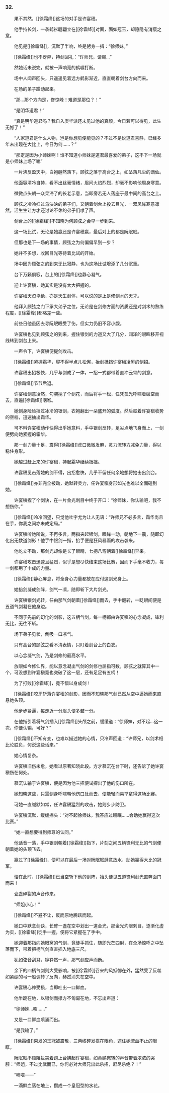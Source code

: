 ### 32.

　　果不其然，[[徐霜绛]]这场的对手是许宴稹。

　　他手持长剑，一袭鹤衫翩翩立在[[徐霜绛]]对面，面如冠玉，却隐隐有消瘦之意。

　　他见是[[徐霜绛]]，沉默了半响，终是躬身一揖：“徐师妹。”

　　[[徐霜绛]]也不讶异，持剑回礼：“许师兄，请赐…”

　　然她话未说完，就被一声响亮的鹤唳打断。

　　场中人闻声回头，只遥遥见着远方鹤影渐近，直直朝着剑台方向而来。

　　在场的弟子躁动起来。

　　“那…那个方向是，俢惊峰！难道是那位？！”

　　“是明华道君！”

　　“真是明华道君吗？我自入庚华派还未见过他的真颜，今日若可以得见，此生无憾了！”

　　“人家道君是什么人物，岂是你想见便能见的？不过不是说道君喜静，已经多年未出现在大比上，今日为何……？”

　　“那定是因为小师妹啊！谁不知道小师妹是道君最喜爱的弟子，这不下一场就是小师妹上场了嘛”

　　一片沸反盈天中，白袍翩然落下，顾弦之落于高台之上，如坠落凡尘的谪仙。

　　他面容清冷自持，看不出丝毫情绪，眉间火焰烈烈，却毫不影响他周身寒意。

　　微微点头朝一众呆滞了的长老示意，当即旁若无人落座于最中间的高台之上。

　　顾弦之冷冷扫过乌泱泱的弟子们，又朝着剑台上投去目光，一双凤眸寒意凛然，活生生让方才还讨论不休的弟子们噤了声。

　　剑台上的[[徐霜绛]]不知晓为何顾弦之会早一步到来。

　　这一场比试，无论是她赢还是许宴稹赢，最后对上的都是阮眠眠。

　　但那也是下一场的事情，顾弦之为何偏偏早到一步？

　　她并不多想，收回目光等待着比试的开始。

　　场中因为顾弦之的到来无比寂静，也为这场比试增添了几分沉重。

　　台下万籁俱寂，台上的[[徐霜绛]]也静心凝气。

　　迎上许宴稹，她其实是没有太大把握的。

　　许宴稹天资卓绝，亦是天生剑体，可以说的是上是修剑术的天才。

　　他拜入顾弦之门下承大弟子之位，无论是在剑修方面的资质还是对剑术的熟练程度，[[徐霜绛]]都略差一些。

　　前些日他虽因去寻阮眠眠受了伤，但实力仍旧不容小觑。

　　许宴稹也见到顾弦之的到来，握住银剑的力道又大了几分，润泽的眼眸移开视线转到剑台上来。

　　一声令下，许宴稹便提剑攻击。

　　[[徐霜绛]]紧握霜华，容不得半点儿松懈，抬剑抵挡许宴稹凌厉的剑招。

　　许宴稹出招极快，几乎与剑成了一体，一招一式都带着直冲云霄的剑意。

　　[[徐霜绛]]节节后退。

　　许宴稹剑意凌然，勾腕挽了个剑花，而后将手一松，任凭孤光呼啸着破空而去，直逼[[徐霜绛]]咽喉。

　　她侧身险险挡过冰冷的银剑，衣袍翻出一朵盛开的弧度。然后趁着许宴稹收势的空档，迅速抽出霜华。

　　可不料许宴稹动作快得出乎她意料，手中银剑反转，足尖点地飞身而上，一剑便劈向她紧握的霜华。

　　那一剑力量十足，震得[[徐霜绛]]虎口微微发麻，灵力流转方减免力量，得以稳住身形。

　　她越过赶上来的许宴稹，持起霜华继续抵挡。

　　许宴稹见击落她的剑不得，出招愈快，几乎不留任何余地想将她击出剑台。

　　[[徐霜绛]]亦非完全被动，她默转灵力，任许宴稹身形如光也难以全面碰到她。

　　许宴稹捏了个剑诀，在一片金光刺目中终于开口：“徐师妹，你认输吧，我不想伤你。”

　　[[徐霜绛]]冷冷回望，只觉他吐字尤为让人无语：“许师兄不必多言，霜华尚且在手，你我之间亦未成定局。”

　　许宴稹听她所说，不再多言，两指夹起银剑，眼眸一动，朝地下一震，随即幻化出无数道剑影！他手中银剑一指，抬手便是狂风暴雨的攻击袭来。

　　他屹立不动，那剑光却像是长了眼睛，七拐八弯朝着[[徐霜绛]]奔来。

　　许宴稹攻击迅速且猛烈，似乎是想尽快结束这场比赛，因而下手毫不收力，每一剑都用了十成的力量。

　　[[徐霜绛]]静心屏息，将全身心力量都放在应付这剑光身上。

　　她抬剑凝成剑阵，剑气一凛，随即斩下大片剑光。

　　许宴稹银剑光转，任由那气剑朝着[[徐霜绛]]而去，手中翻转，一眨眼间便是五道气剑凝在他身边。

　　不同于先前的幻化的剑影，这五柄气剑，每一柄都由许宴稹的心念凝成，锋利无比，无往不斩。

　　场下弟子见状，倒吸一口凉气。

　　只有高台的顾弦之看不清表情，只盯着剑台上的白衣。

　　以心念凝气剑，乃是剑修的最高水平。

　　放眼如今修仙界，能以意念凝出气剑的剑修也屈指可数，顾弦之就算其中一个，可没想到许宴稹竟也突破了这一层，还有足足有五柄！

　　为了打败[[徐霜绛]]，竟不惜以身成剑！

　　[[徐霜绛]]咬牙斩落许宴稹的剑影，因而不知晓那气剑已然从空中逼她而来直悬她头顶。

　　他步步紧逼，每走近一分眉头便多皱一分。

　　在他指引着将气剑插入[[徐霜绛]]头颅之前，缓缓道：“徐师妹，对不起…这一次，你便认输，可好？”

　　[[徐霜绛]]不知有变，也难以描述她的心情，只冷声回道：“许师兄，以剑术相比论胜负，何说这些话来。”

　　她心情复杂。

　　许宴稹旧伤未愈，她看过原著知晓此段。方才慕沉在台下时，还告诉了她许宴稹伤在何处。

　　慕沉认输于许宴稹，便是因为他三招便试探出了他的伤口所在。

　　她知晓这些，只需剑身呼啸朝他伤口处而去，便能轻而易举拿得这场比赛。

　　可她一直缄默如常，任许宴稹猛烈的攻击，她则步步防卫。

　　许宴稹沉默，缓缓摇头：“对不起徐师妹，我答应过眠眠……会助她赢得这次比赛。”

　　“她一直想要得到师尊的认同。”

　　他话音一落，手中银剑朝着[[徐霜绛]]指下，片刻之间五柄锋利无比的气剑便朝着她的头顶飞去。

　　赢过了[[徐霜绛]]，便可以在最后一场对阮眠眠肆意放水，助她赢得大比的冠军。

　　恰在此时，[[徐霜绛]]已当空斩下他的剑阵，抬头便见五道锋利剑光直奔面门而来！

　　瓷盏碎裂的声音传来。

　　“师姐小心！”

　　[[徐霜绛]]不避不让，反而原地腾跃而起。

　　她口中默念剑诀，长臂一盏在空中划出一道金光，那金光灼眼刺目，逐渐化虚为实，[[徐霜绛]]徒手一握，便将它紧握在了手中。

　　她迎着那指向她眼窝的气剑，竟徒手抓住，随即光芒四射，在全场惊呼之中坠落而下，带着把柄气剑直直插入地底三尺。

　　犹如弦音刮耳，铮铮然一声，那气剑应声而断。

　　余下的四柄气剑则大受影响，被[[徐霜绛]]召来的风抵御在外，猛然受了反噬如紧绷的弓一般调转了反向，赫然消失在空中。

　　许宴稹心神受损，当即吐出一口鲜血。

　　他半跪在地，以银剑而撑方不匍匐在地，不忘出声道：

　　“徐师妹…咳……”

　　又是一口鲜血喷涌而出。

　　“是我输了。”

　　[[徐霜绛]]束发的玉冠被震散，三两绺碎发搭在眼角，遮住她流血不止的眼眶。

　　阮眠眠不顾阻拦哭着跑上台拂起许宴稹，如黄鹂宛转的声音带着浓浓的哭腔：“师姐，不过比武而已，你何必对大师兄出此杀招，赶尽杀绝？！”

　　“嘀嗒——”

　　一滴鲜血落在地上，攒成一个皇冠型的水花。